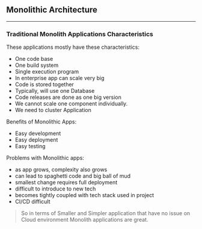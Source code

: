 ## Monolithic Architecture
-- --
### Traditional Monolith Applications Characteristics
These applications mostly have these characteristics:
* One code base
* One build system
* Single execution program
* In enterprise app can scale very big
* Code is stored together
* Typically, will use one Database
* Code releases are done as one big version
* We cannot scale one component individually.
* We need to cluster Application

Benefits of Monolithic Apps:
* Easy development
* Easy deployment
* Easy testing

Problems with Monolithic apps:
* as app grows, complexity also grows
* can lead to spaghetti code and big ball of mud
* smallest change requires full deployment
* difficult to introduce to new tech
* becomes tightly coupled with tech stack used in project
* CI/CD difficult

> So in terms of Smaller and Simpler application that have no issue 
> on Cloud environment Monolith applications are great.
